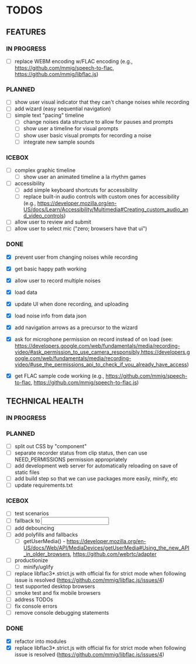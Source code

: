 # TODOS

## FEATURES

### IN PROGRESS
  - [ ] replace WEBM encoding w/FLAC encoding (e.g., https://github.com/mmig/speech-to-flac, https://github.com/mmig/libflac.js)

### PLANNED

  - [ ] show user visual indicator that they can't change noises while recording
  - [ ] add wizard (easy sequential navigation)
  - [ ] simple text "pacing" timeline
    - [ ] change noises data structure to allow for pauses and prompts
    - [ ] show user a timeline for visual prompts
    - [ ] show user basic visual prompts for recording a noise
    - [ ] integrate new sample sounds

### ICEBOX
  - [ ] complex graphic timeline
    - [ ] show user an animated timeline a la rhythm games
  - [ ] accessibility
    - [ ] add simple keyboard shortcuts for accessibility
    - [ ] replace built-in audio controls with custom ones for accessibility (e.g., https://developer.mozilla.org/en-US/docs/Learn/Accessibility/Multimedia#Creating_custom_audio_and_video_controls)
  - [ ] allow user to review and submit
  - [ ] allow user to select mic ("zero; browsers have that ui")

### DONE
  - [x] prevent user from changing noises while recording
  - [x] get basic happy path working
  - [x] allow user to record multiple noises
  - [x] load data
  - [x] update UI when done recording, and uploading
  - [x] load noise info from data json
  - [x] add navigation arrows as a precursor to the wizard
  - [x] ask for microphone permission on record instead of on load (see: https://developers.google.com/web/fundamentals/media/recording-video/#ask_permission_to_use_camera_responsibly,https://developers.google.com/web/fundamentals/media/recording-video/#use_the_permissions_api_to_check_if_you_already_have_access)
  - [x] get FLAC sample code working (e.g., https://github.com/mmig/speech-to-flac, https://github.com/mmig/speech-to-flac.js)




## TECHNICAL HEALTH

### IN PROGRESS

### PLANNED
  - [ ] split out CSS by "component"
  - [ ] separate recorder status from clip status, then can use NEED_PERMISSIONS permission appropriately
  - [ ] add development web server for automatically reloading on save of static files
  - [ ] add build step so that we can use packages more easily, minify, etc
  - [ ] update requirements.txt

### ICEBOX
  - [ ] test scenarios
  - [ ] fallback to <input>
  - [ ] add debouncing
  - [ ] add polyfills and fallbacks
    - [ ] getUserMedia() - https://developer.mozilla.org/en-US/docs/Web/API/MediaDevices/getUserMedia#Using_the_new_API_in_older_browsers, https://github.com/webrtc/adapter
  - [ ] productionize
    - [ ] minify/uglify
  - [ ] replace libflac3*.strict.js with official fix for strict mode when following issue is resolved (https://github.com/mmig/libflac.js/issues/4)
  - [ ] test supported desktop browsers
  - [ ] smoke test and fix mobile browsers
  - [ ] address TODOs
  - [ ] fix console errors
  - [ ] remove console debugging statements

### DONE
  - [x] refactor into modules
  - [x] replace libflac3*.strict.js with official fix for strict mode when following issue is resolved (https://github.com/mmig/libflac.js/issues/4)
